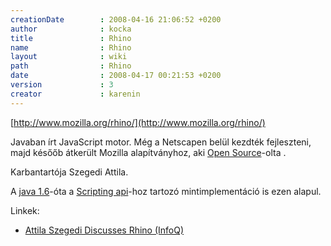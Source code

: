 ```yaml
---
creationDate        : 2008-04-16 21:06:52 +0200 
author              : kocka 
title               : Rhino 
name                : Rhino 
layout              : wiki 
path                : Rhino 
date                : 2008-04-17 00:21:53 +0200 
version             : 3 
creator             : karenin 
---
```

[http://www.mozilla.org/rhino/](http://www.mozilla.org/rhino/)

Javaban írt JavaScript motor. Még a Netscapen belül kezdték fejleszteni, majd későőb átkerült  Mozilla alapítványhoz, aki [Open Source](Open%20Source.html)-olta .

Karbantartója Szegedi Attila. 

A [java 1.6](java%201.6.html)-óta a [Scripting api](Scripting%20API.html)-hoz tartozó mintimplementáció is ezen alapul.

Linkek:

*   [Attila Szegedi Discusses Rhino (InfoQ)](http://www.infoq.com/interviews/szegedi-rhino)
